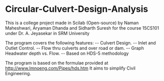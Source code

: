 # Circular-Culvert-Design-Analysis
This is a college project made in Scilab (Open-source) by Naman Maheshwari, Aryaman Dhanda and Sidharth Suresh for the course 15CS101 under Dr. A. Jeyasekar in SRM University

The program covers the following features:
 -- Culvert Design.
 -- Inlet and Outlet Control.
 -- Flow thru culverts and over road or dam.
 -- Graph Headwater depth vs. Flow.
 -- Based on HDS-5 methodology
 
 The program is based on the formulae provided at http://www.lmnoeng.com/Pipes/hds.htm
 It aims to simplify Civil Engineering.
